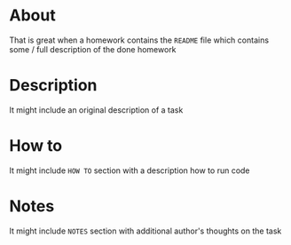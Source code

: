 # About

That is great when a homework contains the `README` file which contains some / full description of the done homework

# Description

It might include an original description of a task

# How to

It might include `HOW TO` section with a description how to run code

# Notes

It might include `NOTES` section with additional author's thoughts on the task
